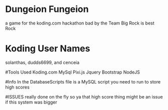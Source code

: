 # Dungeion Fungeion
a game for the koding.com hackathon bad by the Team Big Rock is best Rock

# Koding User Names
solanthas, dudds6699, and cenceia

#Tools Used
Koding.com
MySql
Pixi.js
Jquery
Bootstrap
NodeJS

#Info
  In the DatabaseScripts file is a MySQL script you need to run to store high scores
  
#ISSUES
  really done on the fly so ya that high score thing might be an issue if this system was bigger
